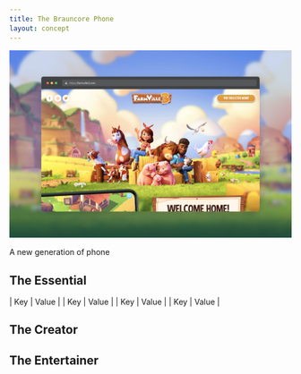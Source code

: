 ```yaml
---
title: The Brauncore Phone
layout: concept
---
```


![](/img/farmville3-website.jpg)

A new generation of phone

## The Essential

| Key | Value |
| Key | Value |
| Key | Value |
| Key | Value |

## The Creator

## The Entertainer